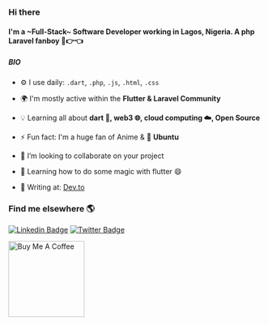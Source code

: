 ### Hi there <img src="https://media.giphy.com/media/hvRJCLFzcasrR4ia7z/giphy.gif" width="15px">

#### I'm a ~Full-Stack~ Software Developer working in Lagos, Nigeria. A php Laravel fanboy  🥺👉👈

##### BIO

- ⚙️ I use daily: `.dart`, `.php`, `.js`, `.html`, `.css`
- 🌍 I'm mostly active within the **Flutter & Laravel Community**

- :bulb: Learning all about **dart :dart:, web3 :globe_with_meridians:, cloud computing :cloud:, Open Source**
- ⚡️ Fun fact: I'm a huge fan of Anime & :penguin: **Ubuntu**
- 👯 I’m looking to collaborate on your project
- 🌱 Learning how to do some magic with flutter 😄
- :notebook_with_decorative_cover: Writing at: [Dev.to](https://dev.to/oyelowotobiloba)

### Find me elsewhere 🌎

[![Linkedin Badge](https://img.shields.io/badge/-LinkedIn-blue?style=flat-square&logo=Linkedin&logoColor=white&link=https://www.linkedin.com/in/oyelowooluwatobi/)](https://www.linkedin.com/in/oyelowooluwatobi/)  [![Twitter Badge](https://img.shields.io/badge/-Twitter-1ca0f1?style=flat-square&labelColor=1ca0f1&logo=twitter&logoColor=white&link=https://https://twitter.com/oluwat_biloba)](https://twitter.com/oluwat_biloba)

<a href="https://www.buymeacoffee.com/oluwatbi" target="_blank"><img src="https://cdn.buymeacoffee.com/buttons/v2/default-red.png" alt="Buy Me A Coffee" width="150" ></a>

<!--
**oluwatbi/oluwatbi** is a ✨ _special_ ✨ repository because its `README.md` (this file) appears on your GitHub profile.

Here are some ideas to get you started:

- 🏢 I'm currently working at **Company**
- 🔭 I’m currently working on ...
- 🌱 I’m currently learning ...
- 👯 I’m looking to collaborate on ...
- 🤔 I’m looking for help with ...
- 💬 Ask me about ...
- 📫 How to reach me: ...
- 😄 Pronouns: ...
- ⚡ Fun fact: ...
-->
